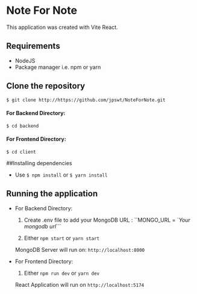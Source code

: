 # Note For Note

This application was created with Vite React.

## Requirements

- NodeJS
- Package manager i.e. npm or yarn

## Clone the repository

`$ git clone http://https://github.com/jpswt/NoteForNote.git`

#### For Backend Directory:

`$ cd backend`

#### For Frontend Directory:

`$ cd client`

##Installing dependencies

- Use `$ npm install` or `$ yarn install`

## Running the application

- For Backend Directory:

  1. Create .env file to add your MongoDB URL : ``MONGO_URL = `_Your mongodb url_```

  2. Either `npm start` or `yarn start`

  MongoDB Server will run on: `http://localhost:8000`

- For Frontend Directory:

  1. Either `npm run dev` or `yarn dev`

  React Application will run on `http://localhost:5174`
